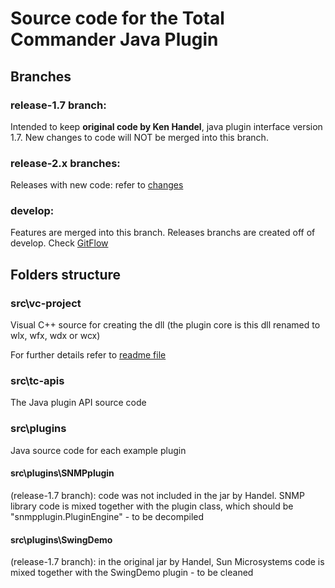 
# Source code for the Total Commander Java Plugin

## Branches

### release-1.7 branch: 

Intended to keep **original code by Ken Handel**, java plugin interface version 1.7. New changes to code will NOT be merged into this branch.

### release-2.x branches:

Releases with new code: refer to [changes](../changes.md)

### develop:

Features are merged into this branch. Releases branchs are created off of develop. Check [GitFlow](https://datasift.github.io/gitflow/IntroducingGitFlow.html)

## Folders structure

### src\vc-project

Visual C++ source for creating the dll (the plugin core is this dll renamed to wlx, wfx, wdx or wcx)

For further details refer to [readme file](src/readme.md)

### src\tc-apis

The Java plugin API source code

### src\plugins

Java source code for each example plugin

#### src\plugins\SNMPplugin 
(release-1.7 branch): code was not included in the jar by Handel. SNMP library code is mixed together with the plugin class, which should be "snmpplugin.PluginEngine" - to be decompiled

#### src\plugins\SwingDemo 
(release-1.7 branch): in the original jar by Handel, Sun Microsystems code is mixed together with the SwingDemo plugin - to be cleaned

